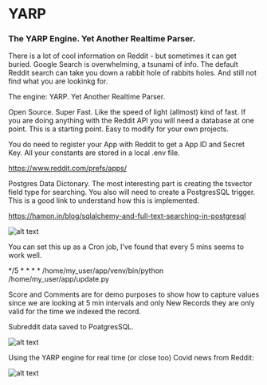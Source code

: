 # YARP
### The YARP Engine. Yet Another Realtime Parser.

There is a lot of cool information on Reddit - but sometimes it can get buried. 
Google Search is overwhelming, a tsunami of info. The default Reddit search can take you down a rabbit hole of rabbits holes. And still not find what you are lookinkg for.

The engine: YARP. Yet Another Realtime Parser.

Open Source. Super Fast. Like the speed of light (allmost) kind of fast. If you are doing anything with the Reddit API you will need a database at one point.  This is a starting point. Easy to modify for your own projects.

You do need to register your App with Reddit to get a App ID and Secret Key. All your constants are stored in a local .env file.

https://www.reddit.com/prefs/apps/

Postgres Data Dictonary. The most interesting part is creating the tsvector field type for searching. You also will need to create a PostgresSQL trigger. This is a good link to understand how this is implemented.

https://hamon.in/blog/sqlalchemy-and-full-text-searching-in-postgresql

![alt text](https://user-images.githubusercontent.com/105808631/181388037-01a5acfd-1b89-4da7-b38f-bd452c48a59d.png)

You can set this up as a Cron job, I've found that every 5 mins seems to work well.


*/5 * * * * /home/my_user/app/venv/bin/python /home/my_user/app/update.py

Score and Comments are for demo purposes to show how to capture values since we are looking at 5 min intervals and only New Records they are only valid for the time we indexed the record.

Subreddit data saved to PoatgresSQL.

![alt text](https://user-images.githubusercontent.com/105808631/181680969-a60c94df-3dfc-4841-9b97-ade10c7beb95.png)

Using the YARP engine for real time (or close too) Covid news from Reddit:


![alt text](https://user-images.githubusercontent.com/105808631/182400102-6d71c4e2-e530-47f6-a441-9bd94ceaba73.png)



